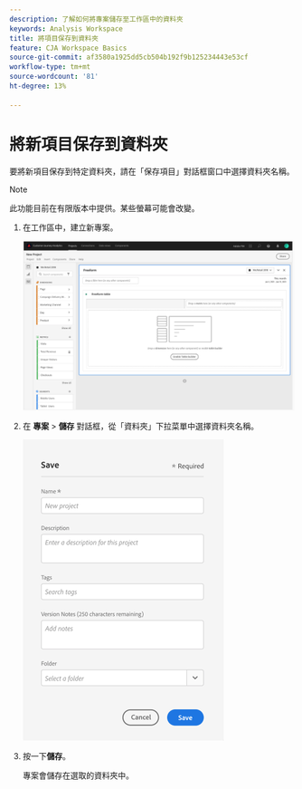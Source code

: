 ```yaml
---
description: 了解如何將專案儲存至工作區中的資料夾
keywords: Analysis Workspace
title: 將項目保存到資料夾
feature: CJA Workspace Basics
source-git-commit: af3580a1925dd5cb504b192f9b125234443e53cf
workflow-type: tm+mt
source-wordcount: '81'
ht-degree: 13%

---
```



# 將新項目保存到資料夾

要將新項目保存到特定資料夾，請在「保存項目」對話框窗口中選擇資料夾名稱。

>[!NOTE]
>
>此功能目前在有限版本中提供。某些螢幕可能會改變。

1. 在工作區中，建立新專案。

   ![](/help/analysis-workspace/build-workspace-project/assets/save-to-folder1.png)

1. 在 **專案** > **儲存** 對話框，從「資料夾」下拉菜單中選擇資料夾名稱。

   ![](/help/analysis-workspace/build-workspace-project/assets/save-to-folder2.png)

1. 按一下&#x200B;**儲存**。

   專案會儲存在選取的資料夾中。
